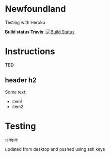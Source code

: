 # Newfoundland
Testing with Heroku

**Build status Travis:** [![Build Status](https://travis-ci.org/meiyou10/Newfoundland.svg?branch=master)](https://travis-ci.org/meiyou10/Newfoundland)

# Instructions
TBD

## header h2
Some text:
* item1
* item2

# Testing
:shipit:

updated from desktop and pushed using ssh keys